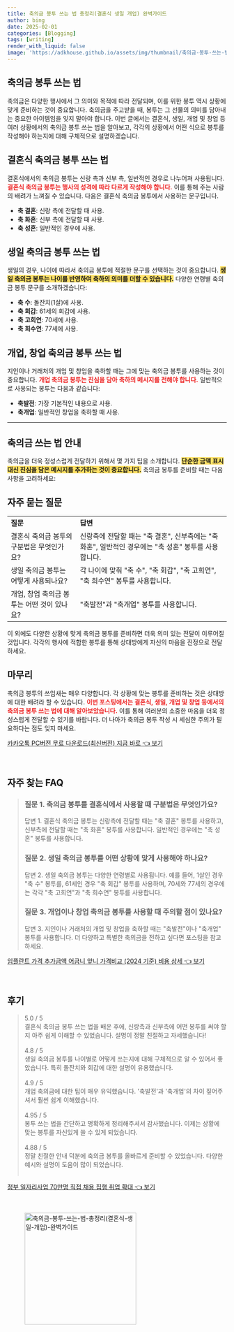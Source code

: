 ```yaml
---
title: 축의금 봉투 쓰는 법 총정리(결혼식 생일 개업) 완벽가이드
author: bing
date: 2025-02-01
categories: [Blogging]
tags: [writing]
render_with_liquid: false
image: 'https://adkhouse.github.io/assets/img/thumbnail/축의금-봉투-쓰는-법-총정리(결혼식-생일-개업)-완벽가이드.webp'
---
```



<h2 id='축의금_봉투_쓰기_법'>축의금 봉투 쓰는 법</h2>

<p>축의금은 다양한 행사에서 그 의미와 목적에 따라 전달되며, 이를 위한 봉투 역시 상황에 맞게 준비하는 것이 중요합니다. 축의금을 주고받을 때, 봉투는 그 선물의 의미를 담아내는 중요한 아이템임을 잊지 말아야 합니다. 이번 글에서는 결혼식, 생일, 개업 및 창업 등 여러 상황에서의 축의금 봉투 쓰는 법을 알아보고, 각각의 상황에서 어떤 식으로 봉투를 작성해야 하는지에 대해 구체적으로 설명하겠습니다.</p>

<h2 id='결혼식_축의금_봉투_쓰기'>결혼식 축의금 봉투 쓰는 법</h2>

<p>결혼식에서의 축의금 봉투는 신랑 측과 신부 측, 일반적인 경우로 나누어져 사용됩니다. <b><span style="color: #ee2323;">결혼식 축의금 봉투는 행사의 성격에 따라 다르게 작성해야 합니다.</span></b> 이를 통해 주는 사람의 배려가 느껴질 수 있습니다. 다음은 결혼식 축의금 봉투에서 사용하는 문구입니다.</p>

<ul>
    <li><b>축 결혼</b>: 신랑 측에 전달할 때 사용.</li>
    <li><b>축 화혼</b>: 신부 측에 전달할 때 사용.</li>
    <li><b>축 성혼</b>: 일반적인 경우에 사용.</li>
</ul>

<h2 id='생일_축의금_봉투_쓰기'>생일 축의금 봉투 쓰는 법</h2>

<p>생일의 경우, 나이에 따라서 축의금 봉투에 적절한 문구를 선택하는 것이 중요합니다. <b><span style="background-color: #ffe066;">생일 축의금 봉투는 나이를 반영하여 축하의 의미를 더할 수 있습니다.</span></b> 다양한 연령별 축의금 봉투 문구를 소개하겠습니다:</p>

<ul>
    <li><b>축 수</b>: 돌잔치(1살)에 사용.</li>
    <li><b>축 회갑</b>: 61세의 회갑에 사용.</li>
    <li><b>축 고희연</b>: 70세에 사용.</li>
    <li><b>축 희수연</b>: 77세에 사용.</li>
</ul>

<h2 id='개업_창업_축의금_봉투_쓰기'>개업, 창업 축의금 봉투 쓰는 법</h2>

<p>지인이나 거래처의 개업 및 창업을 축하할 때는 그에 맞는 축의금 봉투를 사용하는 것이 중요합니다. <b><span style="color: #ee2323;">개업 축의금 봉투는 진심을 담아 축하의 메시지를 전해야 합니다.</span></b> 일반적으로 사용되는 봉투는 다음과 같습니다:</p>

<ul>
    <li><b>축발전</b>: 가장 기본적인 내용으로 사용.</li>
    <li><b>축개업</b>: 일반적인 창업을 축하할 때 사용.</li>
</ul>

<hr />

<h2 id='축의금_쓰는_법_안내'>축의금 쓰는 법 안내</h2>

<p>축의금을 더욱 정성스럽게 전달하기 위해서 몇 가지 팁을 소개합니다. <b><span style="background-color: #ffe066;">단순한 금액 표시 대신 진심을 담은 메시지를 추가하는 것이 중요합니다.</span></b> 축의금 봉투를 준비할 때는 다음 사항을 고려하세요:</p>

<h2 id='자주_묻는_질문'>자주 묻는 질문</h2>

<table>
    <tr>
        <td><b>질문</b></td>
        <td><b>답변</b></td>
    </tr>
    <tr>
        <td>결혼식 축의금 봉투의 구분법은 무엇인가요?</td>
        <td>신랑측에 전달할 때는 "축 결혼", 신부측에는 "축 화혼", 일반적인 경우에는 "축 성혼" 봉투를 사용합니다.</td>
    </tr>
    <tr>
        <td>생일 축의금 봉투는 어떻게 사용되나요?</td>
        <td>각 나이에 맞춰 "축 수", "축 회갑", "축 고희연", "축 희수연" 봉투를 사용합니다.</td>
    </tr>
    <tr>
        <td>개업, 창업 축의금 봉투는 어떤 것이 있나요?</td>
        <td>"축발전"과 "축개업" 봉투를 사용합니다.</td>
    </tr>
</table>

<p>이 외에도 다양한 상황에 맞게 축의금 봉투를 준비하면 더욱 의미 있는 전달이 이루어질 것입니다. 각각의 행사에 적합한 봉투를 통해 상대방에게 자신의 마음을 진정으로 전달하세요.</p>

<h2 id='마무리'>마무리</h2>

<p>축의금 봉투의 쓰임새는 매우 다양합니다. 각 상황에 맞는 봉투를 준비하는 것은 상대방에 대한 배려라 할 수 있습니다. <b><span style="color: #ee2323;">이번 포스팅에서는 결혼식, 생일, 개업 및 창업 등에서의 축의금 봉투 쓰는 법에 대해 알아보았습니다.</span></b> 이를 통해 여러분의 소중한 마음을 더욱 정성스럽게 전달할 수 있기를 바랍니다. 더 나아가 축의금 봉투 작성 시 세심한 주의가 필요하다는 점도 잊지 마세요.</p>


<p><a class="click-button" title="카카오톡 PC버전 무료 다운로드(최신버전) 지금 바로" href="https://adkhouse.github.io/posts/%EC%B9%B4%EC%B9%B4%EC%98%A4%ED%86%A1-PC%EB%B2%84%EC%A0%84-%EB%AC%B4%EB%A3%8C-%EB%8B%A4%EC%9A%B4%EB%A1%9C%EB%93%9C(%EC%B5%9C%EC%8B%A0%EB%B2%84%EC%A0%84)-%EC%A7%80%EA%B8%88-%EB%B0%94%EB%A1%9C/" rel="dofollow">카카오톡 PC버전 무료 다운로드(최신버전) 지금 바로 👈 보기</a></p><br>
<h2 id='자주_찾는_FAQ'>자주 찾는 FAQ</h2>
<div itemscope="" itemtype="https://schema.org/FAQPage"> 
<blockquote> 
<div itemscope="" itemprop="mainEntity" itemtype="https://schema.org/Question"> 
<h3 itemprop="name">질문 1. 축의금 봉투를 결혼식에서 사용할 때 구분법은 무엇인가요?</h3> 
<div itemscope="" itemprop="acceptedAnswer" itemtype="https://schema.org/Answer"> 
<span itemprop="text"> 
<p>답변 1. 결혼식 축의금 봉투는 신랑측에 전달할 때는 "축 결혼" 봉투를 사용하고, 신부측에 전달할 때는 "축 화혼" 봉투를 사용합니다. 일반적인 경우에는 "축 성혼" 봉투를 사용합니다.</p> 
</span> 
</div> 
</div> 

<div itemscope="" itemprop="mainEntity" itemtype="https://schema.org/Question"> 
<h3 itemprop="name">질문 2. 생일 축의금 봉투를 어떤 상황에 맞게 사용해야 하나요?</h3> 
<div itemscope="" itemprop="acceptedAnswer" itemtype="https://schema.org/Answer"> 
<span itemprop="text"> 
<p>답변 2. 생일 축의금 봉투는 다양한 연령별로 사용됩니다. 예를 들어, 1살인 경우 "축 수" 봉투를, 61세인 경우 "축 회갑" 봉투를 사용하며, 70세와 77세의 경우에는 각각 "축 고희연"과 "축 희수연" 봉투를 사용합니다.</p> 
</span> 
</div> 
</div> 

<div itemscope="" itemprop="mainEntity" itemtype="https://schema.org/Question"> 
<h3 itemprop="name">질문 3. 개업이나 창업 축의금 봉투를 사용할 때 주의할 점이 있나요?</h3> 
<div itemscope="" itemprop="acceptedAnswer" itemtype="https://schema.org/Answer"> 
<span itemprop="text"> 
<p>답변 3. 지인이나 거래처의 개업 및 창업을 축하할 때는 "축발전"이나 "축개업" 봉투를 사용합니다. 더 다양하고 특별한 축의금을 전하고 싶다면 포스팅을 참고하세요.</p> 
</span> 
</div> 
</div> 
</blockquote> 
</div>
<p><a class="click-button" title="임플란트 가격 추가금액 어금니 앞니 가격비교 (2024 기준) 비용 상세" href="https://adkhouse.github.io/posts/%EC%9E%84%ED%94%8C%EB%9E%80%ED%8A%B8-%EA%B0%80%EA%B2%A9-%EC%B6%94%EA%B0%80%EA%B8%88%EC%95%A1-%EC%96%B4%EA%B8%88%EB%8B%88-%EC%95%9E%EB%8B%88-%EA%B0%80%EA%B2%A9%EB%B9%84%EA%B5%90-(2024-%EA%B8%B0%EC%A4%80)-%EB%B9%84%EC%9A%A9-%EC%83%81%EC%84%B8/" rel="dofollow">임플란트 가격 추가금액 어금니 앞니 가격비교 (2024 기준) 비용 상세 👈 보기</a></p><br>
<h2 id='후기'>후기</h2>
<div itemscope itemtype="https://schema.org/Product">
  <blockquote>
  <div itemprop="review" itemscope itemtype="https://schema.org/Review">
      <div itemprop="reviewRating" itemscope itemtype="https://schema.org/Rating"> <span itemprop="ratingValue">5.0</span> / <span itemprop="bestRating">5</span> </div>
      <span itemprop="reviewBody">결혼식 축의금 봉투 쓰는 법을 배운 후에, 신랑측과 신부측에 어떤 봉투를 써야 할지 아주 쉽게 이해할 수 있었습니다. 설명이 정말 친절하고 자세했습니다!</span>
  </div>
  <br>
  <div itemprop="review" itemscope itemtype="https://schema.org/Review">
      <div itemprop="reviewRating" itemscope itemtype="https://schema.org/Rating"> <span itemprop="ratingValue">4.8</span> / <span itemprop="bestRating">5</span> </div>
      <span itemprop="reviewBody">생일 축의금 봉투를 나이별로 어떻게 쓰는지에 대해 구체적으로 알 수 있어서 좋았습니다. 특히 돌잔치와 회갑에 대한 설명이 유용했습니다.</span>
  </div>
  <br>
  <div itemprop="review" itemscope itemtype="https://schema.org/Review">
      <div itemprop="reviewRating" itemscope itemtype="https://schema.org/Rating"> <span itemprop="ratingValue">4.9</span> / <span itemprop="bestRating">5</span> </div>
      <span itemprop="reviewBody">개업 축의금에 대한 팁이 매우 유익했습니다. '축발전'과 '축개업'의 차이 짚어주셔서 훨씬 쉽게 이해했습니다.</span>
  </div>
  <br>
  <div itemprop="review" itemscope itemtype="https://schema.org/Review">
      <div itemprop="reviewRating" itemscope itemtype="https://schema.org/Rating"> <span itemprop="ratingValue">4.95</span> / <span itemprop="bestRating">5</span> </div>
      <span itemprop="reviewBody">봉투 쓰는 법을 간단하고 명확하게 정리해주셔서 감사했습니다. 이제는 상황에 맞는 봉투를 자신있게 쓸 수 있게 되었습니다.</span>
  </div>
  <br>
  <div itemprop="review" itemscope itemtype="https://schema.org/Review">
      <div itemprop="reviewRating" itemscope itemtype="https://schema.org/Rating"> <span itemprop="ratingValue">4.88</span> / <span itemprop="bestRating">5</span> </div>
      <span itemprop="reviewBody">정말 친절한 안내 덕분에 축의금 봉투를 올바르게 준비할 수 있었습니다. 다양한 예시와 설명이 도움이 많이 되었습니다.</span>
  </div>
  <br>
  </blockquote>
</div>
<p><a class="click-button" title="정부 일자리사업 70만명 직접 채용 집행 취업 확대" href="https://adkhouse.github.io/posts/%EC%A0%95%EB%B6%80-%EC%9D%BC%EC%9E%90%EB%A6%AC%EC%82%AC%EC%97%85-70%EB%A7%8C%EB%AA%85-%EC%A7%81%EC%A0%91-%EC%B1%84%EC%9A%A9-%EC%A7%91%ED%96%89-%EC%B7%A8%EC%97%85-%ED%99%95%EB%8C%80/" rel="dofollow">정부 일자리사업 70만명 직접 채용 집행 취업 확대 👈 보기</a></p><br>
<figure class="image"><img src="https://adkhouse.github.io/assets/img/thumbnail/축의금-봉투-쓰는-법-총정리(결혼식-생일-개업)-완벽가이드.webp" alt="축의금-봉투-쓰는-법-총정리(결혼식-생일-개업)-완벽가이드" width="256" height="256"></figure>